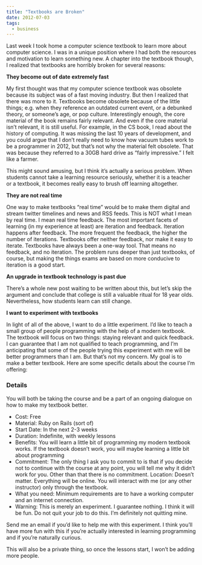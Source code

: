 ```yaml
---
title: "Textbooks are Broken"
date: 2012-07-03
tags:
  - business
---
```


Last week I took home a computer science textbook to learn more about computer science. I was in a unique position where I had both the resources and motivation to learn something new. A chapter into the textbook though, I realized that textbooks are horribly broken for several reasons:

**They become out of date extremely fast**

My first thought was that my computer science textbook was obsolete because its subject was of a fast moving industry. But then I realized that there was more to it. Textbooks become obsolete because of the little things; e.g. when they reference an outdated current event, or a debunked theory, or someone’s age, or pop culture. Interestingly enough, the core material of the book remains fairly relevant. And even if the core material isn’t relevant, it is still useful. For example, in the CS book, I read about the history of computing. It was missing the last 10 years of development, and you could argue that I don’t really need to know how vacuum tubes work to be a programmer in 2012, but that’s not why the material felt obsolete. That was because they referred to a 30GB hard drive as “fairly impressive.” I felt like a farmer.

This might sound amusing, but I think it’s actually a serious problem. When students cannot take a learning resource seriously, whether it is a teacher or a textbook, it becomes really easy to brush off learning altogether.

**They are not real time**

One way to make textbooks “real time” would be to make them digital and stream twitter timelines and news and RSS feeds. This is NOT what I mean by real time. I mean real time feedback. The most important facets of learning (in my experience at least) are iteration and feedback. Iteration happens after feedback. The more frequent the feedback, the higher the number of iterations. Textbooks offer neither feedback, nor make it easy to iterate. Textbooks have always been a one-way tool. That means no feedback, and no iteration. The problem runs deeper than just textbooks, of course, but making the things exams are based on more conducive to iteration is a good start.

**An upgrade in textbook technology is past due**

There’s a whole new post waiting to be written about this, but let’s skip the argument and conclude that college is still a valuable ritual for 18 year olds. Nevertheless, how students learn can still change.

**I want to experiment with textbooks**

In light of all of the above, I want to do a little experiment. I’d like to teach a small group of people programming with the help of a modern textbook. The textbook will focus on two things: staying relevant and quick feedback. I can guarantee that I am not qualified to teach programming, and I’m anticipating that some of the people trying this experiment with me will be better programmers than I am. But that’s not my concern. My goal is to make a better textbook. Here are some specific details about the course I’m offering:

### Details

You will both be taking the course and be a part of an ongoing dialogue on how to make my textbook better.

- Cost: Free
- Material: Ruby on Rails (sort of)
- Start Date: In the next 2-3 weeks
- Duration: Indefinite, with weekly lessons
- Benefits: You will learn a little bit of programming my modern textbook works. If the textbook doesn’t work, you will maybe learning a little bit about programming
- Commitment: The only thing I ask you to commit to is that if you decide not to continue with the course at any point, you will tell me why it didn’t work for you. Other than that there is no commitment.
  Location: Doesn’t matter. Everything will be online. You will interact with me (or any other instructor) only through the textbook.
- What you need: Minimum requirements are to have a working computer and an internet connection.
- Warning: This is merely an experiment. I guarantee nothing. I think it will be fun. Do not quit your job to do this. I’m definitely not quitting mine.

Send me an email if you’d like to help me with this experiment. I think you’ll have more fun with this if you’re actually interested in learning programming and if you’re naturally curious.

This will also be a private thing, so once the lessons start, I won’t be adding more people.
